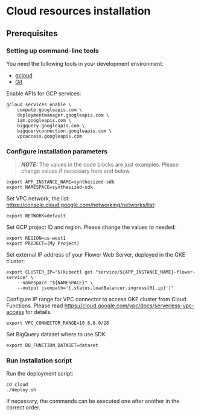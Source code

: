 # Cloud resources installation

## Prerequisites

### Setting up command-line tools

You need the following tools in your development environment:

- [gcloud](https://cloud.google.com/sdk/gcloud/)
- [Git](https://git-scm.com/book/en/v2/Getting-Started-Installing-Git)

Enable APIs for GCP services:

```shell
gcloud services enable \
    compute.googleapis.com \
    deploymentmanager.googleapis.com \
    iam.googleapis.com \
    bigquery.googleapis.com \
    bigqueryconnection.googleapis.com \
    vpcaccess.googleapis.com
```

### Configure installation parameters

> **_NOTE:_**  The values in the code blocks are just examples. Please change values if necessary here and below.

```shell
export APP_INSTANCE_NAME=synthesized-sdk
export NAMESPACE=synthesized-sdk
```

Set VPC network, the list: https://console.cloud.google.com/networking/networks/list:
```shell
export NETWORK=default
```

Set GCP project ID and region. Please change the values to needed:
```shell
export REGION=us-west1
export PROJECT=[My Project]
```

Set external IP address of your Flower Web Server, deployed in the GKE cluster:

```shell
export CLUSTER_IP="$(kubectl get "service/${APP_INSTANCE_NAME}-flower-service" \
    --namespace "${NAMESPACE}" \
    --output jsonpath='{.status.loadBalancer.ingress[0].ip}')"
```

Configure IP range for VPC connector to access GKE cluster from Cloud Functions.
Please read https://cloud.google.com/vpc/docs/serverless-vpc-access for details.
```shell
export VPC_CONNECTOR_RANGE=10.8.0.0/28
```

Set BigQuery dataset where to use SDK:
```shell
export BQ_FUNCTION_DATASET=dataset
```

### Run installation script

Run the deployment script:
```shell
cd cloud
./deploy.sh
```

If necessary, the commands can be executed one after another in the correct order.
